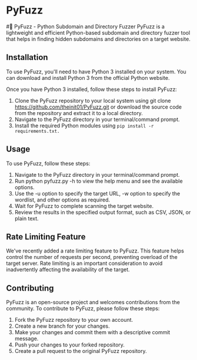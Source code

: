 # PyFuzz
#🐍 PyFuzz - Python Subdomain and Directory Fuzzer
PyFuzz is a lightweight and efficient Python-based subdomain and directory fuzzer tool that helps in finding hidden subdomains and directories on a target website.
## Installation
To use PyFuzz, you'll need to have Python 3 installed on your system. You can download and install Python 3 from the official Python website.

Once you have Python 3 installed, follow these steps to install PyFuzz:

1. Clone the PyFuzz repository to your local system using git clone https://github.com/theinit01/PyFuzz.git or download the source code from the repository and extract it to a local directory.
2. Navigate to the PyFuzz directory in your terminal/command prompt.
3. Install the required Python modules using ```pip install -r requirements.txt.```

## Usage
To use PyFuzz, follow these steps:
1. Navigate to the PyFuzz directory in your terminal/command prompt.
2. Run python pyfuzz.py -h to view the help menu and see the available options.
3. Use the -u option to specify the target URL, -w option to specify the wordlist, and other options as required.
4. Wait for PyFuzz to complete scanning the target website.
5. Review the results in the specified output format, such as CSV, JSON, or plain text.

## Rate Limiting Feature
We've recently added a rate limiting feature to PyFuzz. This feature helps control the number of requests per second, preventing overload of the target server. Rate limiting is an important consideration to avoid inadvertently affecting the availability of the target.

## Contributing
PyFuzz is an open-source project and welcomes contributions from the community. To contribute to PyFuzz, please follow these steps:

1. Fork the PyFuzz repository to your own account.
2. Create a new branch for your changes.
3. Make your changes and commit them with a descriptive commit message.
4. Push your changes to your forked repository.
5. Create a pull request to the original PyFuzz repository.
